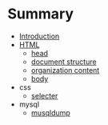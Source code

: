 # Summary

* [Introduction](README.md)
* [HTML](html.md)
  * [head](html/head.md)
  * [document structure](html/document-structure.md)
  * [organization content](html/organization-content.md)
  * [body](html/body.md)
* css
  * [selecter](select.md)
* mysql
  * [musqldump](mysql/data_export.md)
